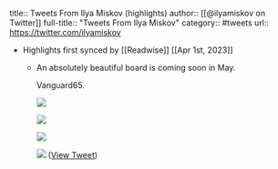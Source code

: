 title:: Tweets From Ilya Miskov (highlights)
author:: [[@ilyamiskov on Twitter]]
full-title:: "Tweets From Ilya Miskov"
category:: #tweets
url:: https://twitter.com/ilyamiskov

- Highlights first synced by [[Readwise]] [[Apr 1st, 2023]]
	- An absolutely beautiful board is coming soon in May.
	  
	  Vanguard65. 
	  
	  ![](https://pbs.twimg.com/media/FsBdtUGXwAYeN8A.jpg) 
	  
	  ![](https://pbs.twimg.com/media/FsBdtTOWwAEF_UM.jpg) 
	  
	  ![](https://pbs.twimg.com/media/FsBdtTQWcAAIxNC.jpg) 
	  
	  ![](https://pbs.twimg.com/media/FsBdtTRWAAAc-Mq.jpg) ([View Tweet](https://twitter.com/ilyamiskov/status/1639413302517178369))
